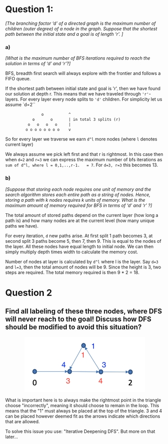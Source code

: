 






# Question 1:

*[The branching factor ‘d’ of a directed graph is the maximum number of children (outer degree) of a node in the graph. Suppose that the shortest path between the initial state and a goal is of length ‘r’. ]*

### a) 
*[What is the maximum number of BFS iterations required to reach the solution in terms of ‘d’ and ‘r’?]*

BFS, breadth first search will always explore with the frontier and follows a FIFO queue. 

If the shortest path between initial state and goal is 'r', then we have found our solution at depth r. This means that we have traveled through `'r'`-layers. For every layer every node splits to `'d'` children. For simplicity let us assume `d=2``

```
                o           ^
            o       o       | in total 3 splits (r)
          o   o   o   o     | 
         o o o o o o o o    v
```

So for every layer we traverse we earn `d^l` more nodes (where `l` denotes current layer)

We always assume we pick left first and that r is rightmost. In this case then when `d=2` and `r=3` we can express the maximum number of bfs iterations as `sum of d^l, where l = 0,1,..,r-1.   = 7`. For `d=3, r=3` this becomes 13.  

### b) 
*[Suppose that storing each node requires one unit of memory and the search algorithm stores each entire path as a string of nodes. Hence, storing a path with k nodes requires k units of memory. What is the maximum amount of memory required for BFS in terms of ‘d’ and ‘r’ ?]*

The total amount of stored paths depend on the current layer (how long a path is) and how many nodes are at the current level (how many unique paths we have). 

For every iteration, `d` new paths arise. At first split 1 path becomes 3, at second split 3 paths become 5, then 7, then 9. This is equal to the nodes of the layer. All these nodes have equal length to initial node. We can then simply multiply depth times width to calculate the memory cost.

Number of nodes at layer is calculated by `d^l` where l is the layer. Say `d=3` and `l=3`, then the total amount of nodes will be 9. Since the height is 3, two steps are required. The total memory required is then 9 * 2 = 18. 



# Question 2 


## Find all labeling of these three nodes, where DFS will never reach to the goal! Discuss how DFS should be modified to avoid this situation?

<p align="center">
    <img src="q2.png">
<p>

What is important here is to always make the rightmost point in the triangle choose "incorrectly", meaning it should choose to remain in the loop. This means that the "1" must always be placed at the top of the triangle. 3 and 4 can be placed however deemed fit as the arrows indicate which directions that are allowed.


To solve this issue you use: "Iterative Deepening DFS". But more on that later...

